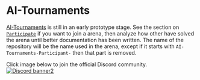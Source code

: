 # AI-Tournaments<!-- Keep changes in sync with https://github.com/AI-Tournaments/AI-Tournaments/blob/main/README.md -->
[AI-Tournaments](https://ai-tournaments.github.io/AI-Tournaments/) is still in an early prototype stage. See the section on [`Participate`](https://github.com/AI-Tournaments/AI-Tournaments#Participate) if you want to join a arena, then analyze how other have solved the arena until better documentation has been written. The name of the repository will be the name used in the arena, except if it starts with `AI-Tournaments-Participant-` then that part is removed.

Click image below to join the official Discord community.
<br>[![Discord banner2](https://discord.com/api/guilds/765291928454823936/widget.png?style=banner2)](https://discord.gg/jhUJNsN)
